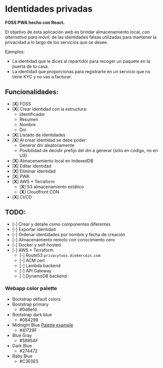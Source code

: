 # Identidades privadas

**FOSS PWA hecho con React.**

El objetivo de ésta aplicación web es brindar almacenamiento local, _con alternativa para móvil_, de las identidades falsas utilizadas para mantener la privacidad a lo largo de los servicios que se desee.

Ejemplos:

- La identidad que le dices al repartidor para recoger un paquete en la puerta de tu casa.
- La identidad que proporcionas para registrarte en un servicio que no tiene KYC y no vas a facturar.

## Funcionalidades:

- [**X**] FOSS
- [**X**] Crear identidad con la estructura:
  - Identificador
  - Resumen
  - Nombre
  - Dni
- [**X**] Listado de identidades
- [**X**] Al crear identidad se debe poder:
  - Generar dni aleatoriamente
  - Posibilidad de decidir prefijo del dni a generar (sólo en código, no en UX)
- [**X**] Almacenamiento local en IndexedDB
- [**X**] Editar identidad
- [**X**] Eliminar identidad
- [**X**] PWA
- [**X**] AWS + Terraform
  - [**X**] S3 almacenamiento estático
  - [**X**] Cloudfront CDN
- [**X**] CI/CD

## TODO:

- [-] Crear y detalle como componentes diferentes
- [-] Exportar identidad
- [-] Ordenar identidades por nombre y fecha de creación
- [-] Almacenamiento remoto con conocimiento cero
- [-] Docker y self-hosted
- [-] AWS + Terraform
  - [-] Route53 `privacytoos.diekmrcoin.com`
  - [-] ACM cert
  - [-] Lambda backend
  - [-] API Gateway
  - [-] DynamoDB backend

### Webapp color palette

- Bootstrap default colors
- Bootstrap primary
  - #0d6efd
- Bootstrap dark blue
  - #084298
- Midnight Blue [Palette example](https://www.canva.com/colors/color-palettes/window-tide/)
  - #41729F
- Blue Gray
  - #5885AF
- Dark Blue
  - #274472
- Baby Blue
  - #C3E0E5
